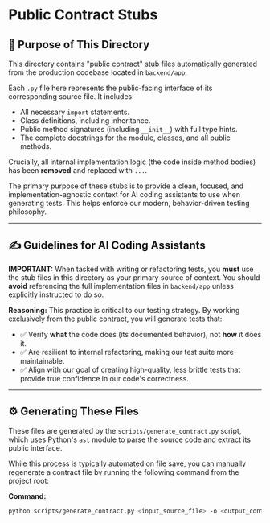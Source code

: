 # Public Contract Stubs

## 🎯 Purpose of This Directory

This directory contains "public contract" stub files automatically generated from the production codebase located in `backend/app`.

Each `.py` file here represents the public-facing interface of its corresponding source file. It includes:
* All necessary `import` statements.
* Class definitions, including inheritance.
* Public method signatures (including `__init__`) with full type hints.
* The complete docstrings for the module, classes, and all public methods.

Crucially, all internal implementation logic (the code inside method bodies) has been **removed** and replaced with `...`.

The primary purpose of these stubs is to provide a clean, focused, and implementation-agnostic context for AI coding assistants to use when generating tests. This helps enforce our modern, behavior-driven testing philosophy.

---
## ✍️ Guidelines for AI Coding Assistants

**IMPORTANT:** When tasked with writing or refactoring tests, you **must** use the stub files in this directory as your primary source of context. You should **avoid** referencing the full implementation files in `backend/app` unless explicitly instructed to do so.

**Reasoning:** This practice is critical to our testing strategy. By working exclusively from the public contract, you will generate tests that:

* ✅ Verify **what** the code does (its documented behavior), not **how** it does it.
* ✅ Are resilient to internal refactoring, making our test suite more maintainable.
* ✅ Align with our goal of creating high-quality, less brittle tests that provide true confidence in our code's correctness.

---
## ⚙️ Generating These Files

These files are generated by the `scripts/generate_contract.py` script, which uses Python's `ast` module to parse the source code and extract its public interface.

While this process is typically automated on file save, you can manually regenerate a contract file by running the following command from the project root:

**Command:**
```bash
python scripts/generate_contract.py <input_source_file> -o <output_contract_file>
